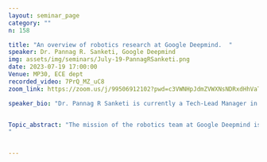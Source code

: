 ```yaml
---
layout: seminar_page
category: ""
n: 158

title: "An overview of robotics research at Google Deepmind.  "  
speaker: Dr. Pannag R. Sanketi, Google Deepmind
img: assets/img/seminars/July-19-PannagRSanketi.png
date: 2023-07-19 17:00:00 
Venue: MP30, ECE dept
recorded_video: 7PrQ_MZ_uC8
zoom_link: https://zoom.us/j/99506912102?pwd=c3VWNHpJdmZVWXNsNDRxdHhVaTBuZz09

speaker_bio: "Dr. Pannag R Sanketi is currently a Tech-Lead Manager in the Robotics team at Google Deepmind (previously called Google Brain) in Mountain View, California. He leads various projects on robot learning, including 1) X-embodied foundation models, 2) agile robots such as Table tennis and Catching, 3) infrastructure for connecting multiple robots, etc. Before joining the robotics team, he worked as a tech-lead in Android for many years, where he developed AI features for Android apps such as Camera, Photos and Pixel watch, founded on-device ML projects (e.g. frameworks for 3P apps such as MLKit and for 1P apps for privacy sensitive training). Prior to Google, he worked at a computer vision based startup called PixBlitz and then at the Smith-Kettlewell Eye Research Institute in San Francisco as a research associate, developing Computer Vision based cell phone algorithms to help visually impaired people. He did his undergraduate from IIT-Madras in Mechanical Engineering from 1999-2003. He obtained his MS and PhD from University of California, Berkeley in 2005 and 2009 respectively in Control Systems and Optimal Control. His research interests lie at the intersection of robotics, optimal control and machine learning. "


Topic_abstract: "The mission of the robotics team at Google Deepmind is to make robots useful in the real world through machine learning. We want to develop a robot generalist that can help humans in social environments. The robot learning research at Google Deepmind includes tasks such Manipulation, Navigation, Locomotion, Agility, etc. A major thrust of our research is how language can be used as a connective tissue between generative AI and robotics. In this talk, I will give an overview of the research. I will also mention the opportunities for faculty to collaborate and students to get involved with Google research. 
"


---
```


